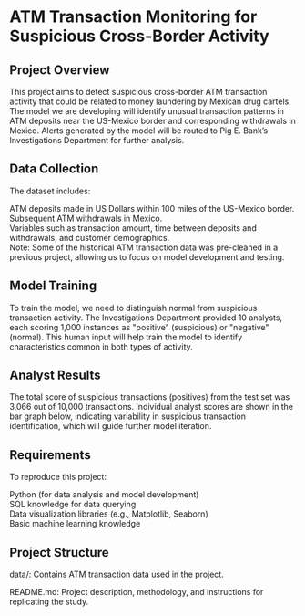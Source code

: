 # ATM Transaction Monitoring for Suspicious Cross-Border Activity
## Project Overview
This project aims to detect suspicious cross-border ATM transaction activity that could be related to money laundering by Mexican drug cartels. The model we are developing will identify unusual transaction patterns in ATM deposits near the US-Mexico border and corresponding withdrawals in Mexico. Alerts generated by the model will be routed to Pig E. Bank’s Investigations Department for further analysis.

## Data Collection
The dataset includes:  

ATM deposits made in US Dollars within 100 miles of the US-Mexico border.  
Subsequent ATM withdrawals in Mexico.  
Variables such as transaction amount, time between deposits and withdrawals, and customer demographics.  
Note: Some of the historical ATM transaction data was pre-cleaned in a previous project, allowing us to focus on model development and testing.  

## Model Training
To train the model, we need to distinguish normal from suspicious transaction activity. The Investigations Department provided 10 analysts, each scoring 1,000 instances as "positive" (suspicious) or "negative" (normal). This human input will help train the model to identify characteristics common in both types of activity.

## Analyst Results
The total score of suspicious transactions (positives) from the test set was 3,066 out of 10,000 transactions. Individual analyst scores are shown in the bar graph below, indicating variability in suspicious transaction identification, which will guide further model iteration.

## Requirements 
To reproduce this project:  

Python (for data analysis and model development)  
SQL knowledge for data querying  
Data visualization libraries (e.g., Matplotlib, Seaborn)  
Basic machine learning knowledge  
## Project Structure
data/: Contains ATM transaction data used in the project.  

README.md: Project description, methodology, and instructions for replicating the study.  
